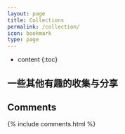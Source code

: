 ```yaml
---
layout: page
title: Collections
permalink: /collection/
icon: bookmark
type: page
---
```


* content
{:toc}

## 一些其他有趣的收集与分享






## Comments

{% include comments.html %}

